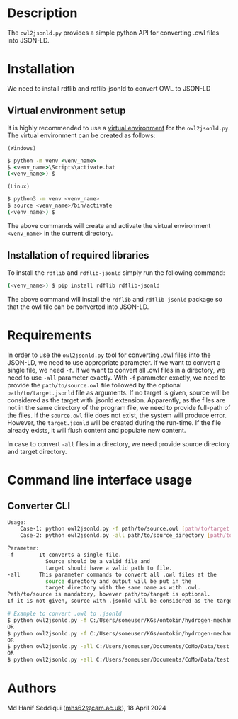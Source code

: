 # Description #

The `owl2jsonld.py` provides a simple python API for converting .owl files into JSON-LD.

# Installation

We need to install rdflib and rdflib-jsonld to convert OWL to JSON-LD

## Virtual environment setup

It is highly recommended to use a [virtual environment](https://docs.python.org/3/tutorial/venv.html) for the `owl2jsonld.py`. The virtual environment can be created as follows:

`(Windows)`

```cmd
$ python -m venv <venv_name>
$ <venv_name>\Scripts\activate.bat
(<venv_name>) $
```

`(Linux)`
```sh
$ python3 -m venv <venv_name>
$ source <venv_name>/bin/activate
(<venv_name>) $
```

The above commands will create and activate the virtual environment `<venv_name>` in the current directory.


## Installation of required libraries

To install the `rdflib` and `rdflib-jsonld` simply run the following command:

```sh
(<venv_name>) $ pip install rdflib rdflib-jsonld
```

The above command will install the  `rdflib` and `rdflib-jsonld` package so that the owl file can be converted into JSON-LD.


# Requirements #

In order to use the `owl2jsonld.py` tool for converting .owl files into the JSON-LD, we need to use appropriate parameter. 
If we want to convert a single file, we need `-f`. If we want to convert all .owl files in a directory, we need to use `-all` parameter exactly. 
With `-f` parameter exactly, we need to provide the `path/to/source.owl` file followed by the optional `path/to/target.jsonld` file as arguments. If no target is given, source will be considered as the target with .jsonld extension.
Apparently, as the files are not in the same directory of the program file, we need to provide full-path of the files. 
If the `source.owl` file does not exist, the system will produce error. However, the `target.jsonld` will be created during the run-time. 
If the file already exists, it will flush content and populate new content.  

In case to convert `-all` files in a directory, we need provide source directory and target directory.

# Command line interface usage #

## Converter CLI

```bash
Usage:
    Case-1: python owl2jsonld.py -f path/to/source.owl [path/to/target.jsonld]
    Case-2: python owl2jsonld.py -all path/to/source_directory [path/to/target_directory]

Parameter:
-f        It converts a single file. 
            Source should be a valid file and 
            target should have a valid path to file. 
-all      This parameter commands to convert all .owl files at the 
            source directory and output will be put in the 
            target directory with the same name as with .owl.
Path/to/source is mandatory, however path/to/target is optional. 
If it is not given, source with .jsonld will be considered as the target.
```

```bash
# Example to convert .owl to .jsonld
$ python owl2jsonld.py -f C:/Users/someuser/KGs/ontokin/hydrogen-mechanism.owl C:/Users/someuser/KGs/ontokin/hydrogen-mechanism.jsonld
OR
$ python owl2jsonld.py -f C:/Users/someuser/KGs/ontokin/hydrogen-mechanism.owl
OR
$ python owl2jsonld.py -all C:/Users/someuser/Documents/CoMo/Data/test C:/Users/someuser/Documents/CoMo/Data/output
OR
$ python owl2jsonld.py -all C:/Users/someuser/Documents/CoMo/Data/test
```

# Authors #
Md Hanif Seddiqui (mhs62@cam.ac.uk), 18 April 2024